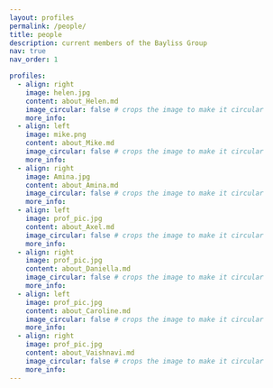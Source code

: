 ```yaml
---
layout: profiles
permalink: /people/
title: people
description: current members of the Bayliss Group
nav: true
nav_order: 1

profiles:
  - align: right
    image: helen.jpg
    content: about_Helen.md
    image_circular: false # crops the image to make it circular
    more_info: 
  - align: left
    image: mike.png
    content: about_Mike.md
    image_circular: false # crops the image to make it circular
    more_info:
  - align: right
    image: Amina.jpg
    content: about_Amina.md
    image_circular: false # crops the image to make it circular
    more_info:
  - align: left
    image: prof_pic.jpg
    content: about_Axel.md
    image_circular: false # crops the image to make it circular
    more_info:
  - align: right
    image: prof_pic.jpg
    content: about_Daniella.md
    image_circular: false # crops the image to make it circular
    more_info:
  - align: left
    image: prof_pic.jpg
    content: about_Caroline.md
    image_circular: false # crops the image to make it circular
    more_info:
  - align: right
    image: prof_pic.jpg
    content: about_Vaishnavi.md
    image_circular: false # crops the image to make it circular
    more_info:
---
```

